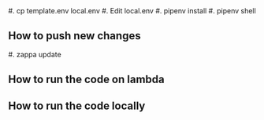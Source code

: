 ## 

#. cp template.env local.env
#. Edit local.env
#. pipenv install
#. pipenv shell

## How to push new changes

#. zappa update

## How to run the code on lambda

## How to run the code locally

